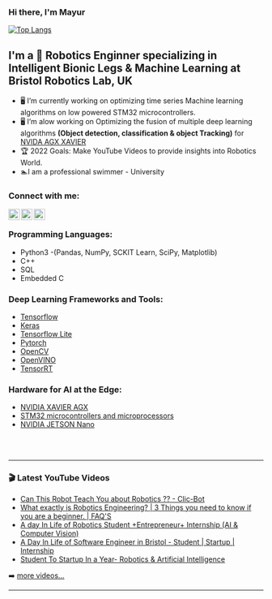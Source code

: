 ### Hi there, I'm Mayur

[![Top Langs](https://github-readme-stats.vercel.app/api/top-langs/?username=anuraghazra&layout=compact)](https://github.com/anuraghazra/github-readme-stats)


## I'm a 🤖 Robotics Enginner specializing in Intelligent Bionic Legs & Machine Learning at Bristol Robotics Lab, UK 

- 🖥️ I’m currently working on optimizing time series Machine learning algorithms on low powered STM32 microcontrollers.
- 🖥️ I’m alow working on Optimizing the fusion of multiple deep learning algorithms **(Object detection, classification & object Tracking)** for [NVIDA AGX XAVIER](https://www.nvidia.com/en-gb/autonomous-machines/embedded-systems/jetson-agx-xavier/)
- 🏆 2022 Goals: Make YouTube Videos to provide insights into Robotics World.
- 🏊I am a professional swimmer - University

### Connect with me:

[<img align="left" alt="codeSTACKr | YouTube" width="22px" src="https://cdn.jsdelivr.net/npm/simple-icons@v3/icons/youtube.svg" />][youtube]
[<img align="left" alt="codeSTACKr | LinkedIn" width="22px" src="https://cdn.jsdelivr.net/npm/simple-icons@v3/icons/linkedin.svg" />][linkedin]
[<img align="left" alt="codeSTACKr | Instagram" width="22px" src="https://cdn.jsdelivr.net/npm/simple-icons@v3/icons/instagram.svg" />][instagram]

<br />

### Programming Languages:

+ Python3 -(Pandas, NumPy, SCKIT Learn, SciPy, Matplotlib)
+ C++
+ SQL
+ Embedded C

### Deep Learning Frameworks and Tools:

+ [Tensorflow](https://www.tensorflow.org/)
+ [Keras](https://keras.io/)
+ [Tensorflow Lite](https://www.tensorflow.org/lite)
+ [Pytorch](https://pytorch.org/)
+ [OpenCV](https://opencv.org/)
+ [OpenVINO](https://docs.openvino.ai/latest/index.html#)
+ [TensorRT](https://developer.nvidia.com/tensorrt)

### Hardware for AI at the Edge:

+ [NVIDIA XAVIER AGX](https://www.nvidia.com/en-gb/autonomous-machines/embedded-systems/jetson-agx-xavier/)
+ [STM32 microcontrollers and microprocessors](https://www.st.com/content/st_com/en/products/development-tools/software-development-tools/stm32-software-development-tools/stm32-configurators-and-code-generators/stm32cubemx.html?dl=FcxX%2FvoI3lbBIzBQihs6ZQ%3D%3D%2CDi9FT5BdSYcLLQtwi9PNQJTotoY5PdRxzxavFrG42lq%2FED9qhaRX4lDvpd3MgB7mZ6XU04YxIetCAXaQwFGN8dyz5DEXiUmD2TOW0RAY7r0UT%2FdMtpaqYoH3mtz6qUdcMwf8z4cza4RAnIpD1Rz1a%2BbVZ59ZCa8T55gCddQt%2FFSfllHxpwGR97jp6%2FDEzHvKLJKcJkNd53uaxFxPhzVoxBu9bO0gT9xcfbMGDcnY1UMbCK0MvyXpNIcjQxYqAlHj%2FOqAzV0R1hiyiuiGBMt3eqc8gINzsBwqRk0Ejf7P86koCJnVqYjY%2BbE6At25CcjyLHnnScQWKYRdPpIh5NQqWWtRDl7lfBo3XznUJXHiNEs%3D)
+ [NVIDIA JETSON Nano](https://developer.nvidia.com/embedded/jetson-nano-developer-kit)


<br />
<br />

---

### 🎬 Latest YouTube Videos

<!-- YOUTUBE:START -->
- [Can This Robot Teach You about Robotics ?? - Clic-Bot](https://www.youtube.com/watch?v=n8pA9jj6Idk)
- [What exactly is Robotics Engineering? | 3 Things you need to know if you are a beginner. | FAQ&#39;S](https://www.youtube.com/watch?v=NlOcSPDFnk0)
- [A day In Life of Robotics Student +Entrepreneur+ Internship &lpar;AI &amp; Computer Vision&rpar;](https://www.youtube.com/watch?v=tx3zZeK8jYs)
- [A Day In Life of Software Engineer in Bristol  - Student | Startup | Internship](https://www.youtube.com/watch?v=J-1p3k0ChW0)
- [Student To Startup In a Year- Robotics &amp; Artificial Intelligence](https://www.youtube.com/watch?v=c5xPzj6Nda0)
<!-- YOUTUBE:END -->

➡️ [more videos...](https://youtube.com/LetsTalkWithRobots)

---

[youtube]: https://www.youtube.com/c/LetsTalkWithRobots
[instagram]: https://www.instagram.com/lets_talk_with_robots/
[linkedin]: https://www.linkedin.com/in/mayurhulke/
